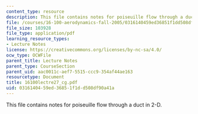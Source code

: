 ```yaml
---
content_type: resource
description: This file contains notes for poiseuille flow through a duct in 2-D.
file: /courses/16-100-aerodynamics-fall-2005/0316140459ed36851f1dd508df90a41a_16100lectre27_cg.pdf
file_size: 103928
file_type: application/pdf
learning_resource_types:
- Lecture Notes
license: https://creativecommons.org/licenses/by-nc-sa/4.0/
ocw_type: OCWFile
parent_title: Lecture Notes
parent_type: CourseSection
parent_uid: aac0011c-aef7-5515-ccc9-354af44ae163
resourcetype: Document
title: 16100lectre27_cg.pdf
uid: 03161404-59ed-3685-1f1d-d508df90a41a
---
```

This file contains notes for poiseuille flow through a duct in 2-D.